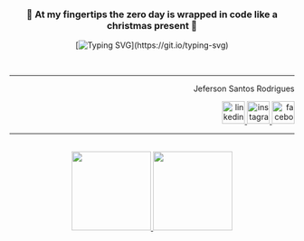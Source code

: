 <div align="center">

### 👹 At my fingertips the zero day is wrapped in code like a christmas present 👹 ###

[![Typing SVG](https://readme-typing-svg.herokuapp.com/?color=ff0000&size=35&center=true&vCenter=true&width=1000&lines=WARNING!!+SYSTEM+FAILURE!!;!!YOUR+DOMAIN+HAVE+BEEN+HIJACKED!!;)](https://git.io/typing-svg)
</div>

<br>
<hr>


<div align="right">
  <p>Jeferson Santos Rodrigues</p>
  <a href="https://www.linkedin.com/in/contaprofissional/" target="_blank">
    <img width="40px" src="https://img.icons8.com/fluency/256/linkedin.png" alt="linkedin_icon">
  </a>
  <a href="https://www.instagram.com/jeferson_srd/" target="_blank">
    <img width="40px" src="https://img.icons8.com/3d-fluency/256/instagram-new.png" alt="instagram_icon">
  </a>
  <a href="https://www.facebook.com/profile.php?id=100008085399946" target="_blank">
    <img width="40px" src="https://img.icons8.com/color/256/facebook.png" alt="facebook_icon">
  </a>
</div>
<hr>

<br>

<div align="center">
  <a href="https://github.com/JefersonSR">
  <img height="140em" src="https://github-readme-stats.vercel.app/api?username=JefersonSR&show_icons=true&theme=dracula&include_all_commits=true&count_private=true"/>
  <img height="140em" src="https://github-readme-stats.vercel.app/api/top-langs/?username=JefersonSR&layout=compact&langs_count=16&theme=dracula"/>
</div>

<br>

<div align="center">
</div>
  <!---
  <img width="40px" src="" alt="">
  --->
